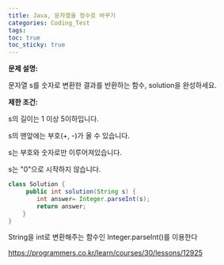 ```yaml
---
title: Java, 문자열을 정수로 바꾸기
categories: Coding_Test
tags: 
toc: true
toc_sticky: true
---
```


**문제 설명:**

문자열 s를 숫자로 변환한 결과를 반환하는 함수, solution을 완성하세요.

**제한 조건:**

s의 길이는 1 이상 5이하입니다.

s의 맨앞에는 부호(+, -)가 올 수 있습니다.

s는 부호와 숫자로만 이루어져있습니다.

s는 "0"으로 시작하지 않습니다.

```java
class Solution {
     public int solution(String s) {
        int answer= Integer.parseInt(s);
        return answer;
    }
}
```
String을 int로 변환해주는 함수인 Integer.parseInt()를 이용한다

https://programmers.co.kr/learn/courses/30/lessons/12925
